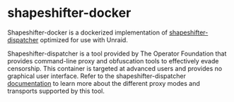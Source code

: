 # shapeshifter-docker
Shapeshifter-docker is a dockerized implementation of [shapeshifter-dispatcher](https://github.com/OperatorFoundation/shapeshifter-dispatcher) optimized for use with Unraid. 

Shapeshifter-dispatcher is a tool provided by The Operator Foundation that provides command-line proxy and obfuscation tools to effectively evade censorship. This container is targeted at advanced users and provides no graphical user interface. Refer to the shapeshifter-dispatcher [documentation](https://github.com/OperatorFoundation/shapeshifter-dispatcher/blob/main/README.md) to learn more about the different proxy modes and transports supported by this tool. 